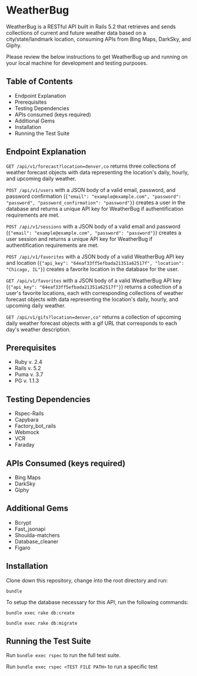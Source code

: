# WeatherBug

WeatherBug is a RESTful API built in Rails 5.2 that retrieves and sends collections of current and future weather data based on a city/state/landmark location, consuming APIs from Bing Maps, DarkSky, and Giphy.

Please review the below instructions to get WeatherBug up and running on your local machine for development and testing purposes.

## Table of Contents

* Endpoint Explanation
* Prerequisites
* Testing Dependencies
* APIs consumed (keys required)
* Additional Gems
* Installation
* Running the Test Suite

## Endpoint Explanation

`GET /api/v1/forecast?location=denver,co` returns three collections of weather forecast objects with data representing the location's daily, hourly, and upcoming daily weather.

`POST /api/v1/users` with a JSON body of a valid email, password, and password confirmation (`{"email": "example@example.com", "password": "password", "password_confirmation": "password"}`) creates a user in the database and returns a unique API key for WeatherBug if authentification requirements are met.

`POST /api/v1/sessions` with a JSON body of a valid email and password (`{"email": "example@example.com", "password": "password"}`) creates a user session and returns a unique API key for WeatherBug if authentification requirements are met.

`POST /api/v1/favorites` with a JSON body of a valid WeatherBug API key and location (`{"api_key": "64eaf33ff5efbada21351a62517f", "location": "Chicago, IL"}`) creates a favorite location in the database for the user.

`GET /api/v1/favorites` with a JSON body of a valid WeatherBug API key (`{"api_key": "64eaf33ff5efbada21351a62517f"}`) returns a collection of a user's favorite locations, each with corresponding collections of weather forecast objects with data representing the location's daily, hourly, and upcoming daily weather.

 `GET /api/v1/gifs?location=denver,co"` returns a collection of upcoming daily weather forecast objects with a gif URL that corresponds to each day's weather description.

## Prerequisites 

* Ruby v. 2.4
* Rails v. 5.2
* Puma v. 3.7
* PG v. 1.1.3

## Testing Dependencies

* Rspec-Rails
* Capybara
* Factory_bot_rails
* Webmock
* VCR
* Faraday

## APIs Consumed (keys required)

* Bing Maps
* DarkSky
* Giphy

## Additional Gems

* Bcrypt
* Fast_jsonapi
* Shoulda-matchers
* Database_cleaner
* Figaro

## Installation
Clone down this repository, change into the root directory and run:

`bundle`

To setup the database necessary for this API, run the following commands:

`bundle exec rake db:create`

`bundle exec rake db:migrate`

## Running the Test Suite

Run `bundle exec rspec` to run the full test suite.

Run `bundle exec rspec <TEST FILE PATH>` to run a specific test
